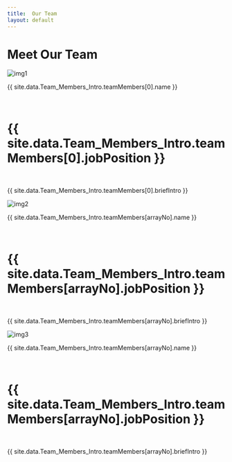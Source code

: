 ```yaml
---
title:  Our Team
layout: default
---
```


<!--http://nicesnippets.com/snippet/how-to-create-responsive-meet-our-team-page-design-using-bootstrap -->
<div class="container section-ourTeam">
	<div class="row">
		<div class="col-md-12 col-sm-12 col-xs-12 ourTeam-heading text-center">
			<h1>Meet Our Team</h1>
		</div>
	</div>
  	<div class="row">
		<div class="col-md-4 col-sm-4 col-xs-12">
			<!--row section-(blue or red or green or yellow or add new colours)-->
      <div class="row section-red ourTeam-box text-center">
				<div class="col-md-12 section1">
					<img src="/assets/media/Team/IMAGETITLE.jpg" title="img1" alt = "img1" >
				</div>
				<!-- arrayNo = number in Team_Members_Intro.yml -1  -->
				<div class="col-md-12 section2">
					<p>{{ site.data.Team_Members_Intro.teamMembers[0].name }}</p><br>
					<h1>{{ site.data.Team_Members_Intro.teamMembers[0].jobPosition }}</h1><br>
				</div>
				<div class="col-md-12 section3">
					<p>
						{{ site.data.Team_Members_Intro.teamMembers[0].briefIntro }}
					</p>
				</div>
				<div class="col-md-12 section4">
					<i class="fa fa-facebook-official" aria-hidden="true"></i>
					<i class="fa fa-twitter" aria-hidden="true"></i>
					<i class="fa fa-google-plus" aria-hidden="true"></i>
					<i class="fa fa-envelope" aria-hidden="true"></i>
				</div>
			</div>
		</div>
		<div class="col-md-4 col-sm-4 col-xs-12">
			<div class="row section-green ourTeam-box text-center">
				<div class="col-md-12 section1">
					<img src="/assets/media/Team/IMAGETITLE.jpg" title="img2" alt = "img2">
				</div>
				<div class="col-md-12 section2">
					<p>{{ site.data.Team_Members_Intro.teamMembers[arrayNo].name }}</p><br>
					<h1>{{ site.data.Team_Members_Intro.teamMembers[arrayNo].jobPosition }}</h1><br>
				</div>
				<div class="col-md-12 section3">
					<p>
						{{ site.data.Team_Members_Intro.teamMembers[arrayNo].briefIntro }}
					</p>
				</div>
				<div class="col-md-12 section4">
					<i class="fa fa-facebook-official" aria-hidden="true"></i>
					<i class="fa fa-twitter" aria-hidden="true"></i>
					<i class="fa fa-google-plus" aria-hidden="true"></i>
					<i class="fa fa-envelope" aria-hidden="true"></i>
				</div>
			</div>
		</div>
		<div class="col-md-4 col-sm-4 col-xs-12">
			<div class="row section-blue ourTeam-box text-center">
				<div class="col-md-12 section1">
					<img src="/assets/media/Team/IMAGETITLE.jpg" title="img3" alt = "img3">
				</div>
				<div class="col-md-12 section2">
					<p>{{ site.data.Team_Members_Intro.teamMembers[arrayNo].name }}</p><br>
					<h1>{{ site.data.Team_Members_Intro.teamMembers[arrayNo].jobPosition }}</h1><br>
				</div>
				<div class="col-md-12 section3">
					<p>
						{{ site.data.Team_Members_Intro.teamMembers[arrayNo].briefIntro }}
					</p>
				</div>
				<div class="col-md-12 section4">
					<i class="fa fa-facebook-official" aria-hidden="true"></i>
					<i class="fa fa-twitter" aria-hidden="true"></i>
					<i class="fa fa-google-plus" aria-hidden="true"></i>
					<i class="fa fa-envelope" aria-hidden="true"></i>
				</div>
			</div>
		</div>
	</div>
 </div>
